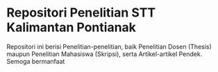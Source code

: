 # Repositori Penelitian STT Kalimantan Pontianak
Repositori ini berisi Penelitian-penelitian, baik Penelitian Dosen (Thesis) maupun Penelitian Mahasiswa (Skripsi), serta Artikel-artikel Pendek.<br/>
Semoga bermanfaat  
